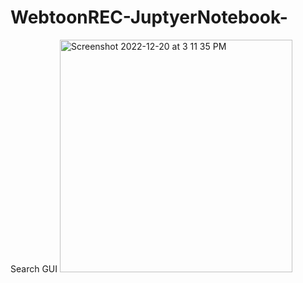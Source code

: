 # WebtoonREC-JuptyerNotebook-

Search GUI
<img width="372" alt="Screenshot 2022-12-20 at 3 11 35 PM" src="https://user-images.githubusercontent.com/108495349/208767327-7fe51e61-4c8d-4cd4-b826-5c9fa67c5ad6.png">
